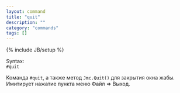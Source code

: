 ```yaml
---
layout: command
title: "quit"
description: ""
category: "commands"
tags: []
---
```

{% include JB/setup %}

Syntax:  
`#quit`

Команда `#quit`, а также метод `Jmc.Quit()` для закрытия окна жабы. Имитирует нажатие пункта меню Файл => Выход. 
